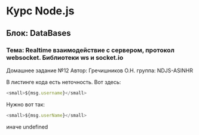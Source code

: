 # Курс Node.js  
## Блок: DataBases 
### Тема: Realtime взаимодействие с сервером, протокол websocket. Библиотеки ws и socket.io
Домашнее задание №12 
Автор: Гречишников О.Н. группа: NDJS-ASINHR
  


В листинге кода есть неточность. Вот здесь:  
```js
<small>${msg.username}</small>
```  
Нужно вот так:  
```js
<small>${msg.userName}</small>
```  
иначе undefined